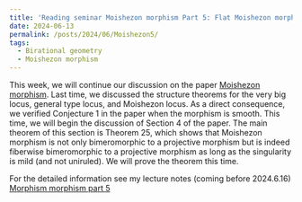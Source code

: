```yaml
---
title: 'Reading seminar Moishezon morphism Part 5: Flat Moishezon morphism is fiberwise bimeromorphic to a projective morphism'
date: 2024-06-13
permalink: /posts/2024/06/Moishezon5/
tags:
  - Birational geometry
  - Moishezon morphism
---
```


This week, we will continue our discussion on the paper [Moishezon morphism](https://www.intlpress.com/site/pub/pages/journals/items/pamq/content/vols/0018/0004/a011/index.php?mode=ns). Last time, we discussed the structure theorems for the very big locus, general type locus, and Moishezon locus. As a direct consequence, we verified Conjecture 1 in the paper when the morphism is smooth. This time, we will begin the discussion of Section 4 of the paper. The main theorem of this section is Theorem 25, which shows that Moishezon morphism is not only bimeromorphic to a projective morphism but is indeed fiberwise bimeromorphic to a projective morphism as long as the singularity is mild (and not uniruled). We will prove the theorem this time.

For the detailed information see my lecture notes (coming before 2024.6.16) [Morphism morphism part 5](https://yilimath.github.io/files/Moishezon/Moishezon5.pdf)